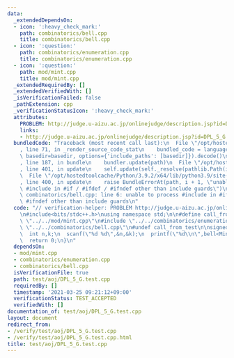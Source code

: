 ```yaml
---
data:
  _extendedDependsOn:
  - icon: ':heavy_check_mark:'
    path: combinatorics/bell.cpp
    title: combinatorics/bell.cpp
  - icon: ':question:'
    path: combinatorics/enumeration.cpp
    title: combinatorics/enumeration.cpp
  - icon: ':question:'
    path: mod/mint.cpp
    title: mod/mint.cpp
  _extendedRequiredBy: []
  _extendedVerifiedWith: []
  _isVerificationFailed: false
  _pathExtension: cpp
  _verificationStatusIcon: ':heavy_check_mark:'
  attributes:
    PROBLEM: http://judge.u-aizu.ac.jp/onlinejudge/description.jsp?id=DPL_5_G
    links:
    - http://judge.u-aizu.ac.jp/onlinejudge/description.jsp?id=DPL_5_G
  bundledCode: "Traceback (most recent call last):\n  File \"/opt/hostedtoolcache/Python/3.9.2/x64/lib/python3.9/site-packages/onlinejudge_verify/documentation/build.py\"\
    , line 71, in _render_source_code_stat\n    bundled_code = language.bundle(stat.path,\
    \ basedir=basedir, options={'include_paths': [basedir]}).decode()\n  File \"/opt/hostedtoolcache/Python/3.9.2/x64/lib/python3.9/site-packages/onlinejudge_verify/languages/cplusplus.py\"\
    , line 187, in bundle\n    bundler.update(path)\n  File \"/opt/hostedtoolcache/Python/3.9.2/x64/lib/python3.9/site-packages/onlinejudge_verify/languages/cplusplus_bundle.py\"\
    , line 401, in update\n    self.update(self._resolve(pathlib.Path(included), included_from=path))\n\
    \  File \"/opt/hostedtoolcache/Python/3.9.2/x64/lib/python3.9/site-packages/onlinejudge_verify/languages/cplusplus_bundle.py\"\
    , line 400, in update\n    raise BundleErrorAt(path, i + 1, \"unable to process\
    \ #include in #if / #ifdef / #ifndef other than include guards\")\nonlinejudge_verify.languages.cplusplus_bundle.BundleErrorAt:\
    \ combinatorics/bell.cpp: line 6: unable to process #include in #if / #ifdef /\
    \ #ifndef other than include guards\n"
  code: "// verification-helper: PROBLEM http://judge.u-aizu.ac.jp/onlinejudge/description.jsp?id=DPL_5_G\n\
    \n#include<bits/stdc++.h>\nusing namespace std;\n\n#define call_from_test\n#include\
    \ \"../../mod/mint.cpp\"\n#include \"../../combinatorics/enumeration.cpp\"\n#include\
    \ \"../../combinatorics/bell.cpp\"\n#undef call_from_test\n\nsigned main(){\n\
    \  int n,k;\n  scanf(\"%d %d\",&n,&k);\n  printf(\"%d\\n\",bell<Mint<int>>(n,k).v);\n\
    \  return 0;\n}\n"
  dependsOn:
  - mod/mint.cpp
  - combinatorics/enumeration.cpp
  - combinatorics/bell.cpp
  isVerificationFile: true
  path: test/aoj/DPL_5_G.test.cpp
  requiredBy: []
  timestamp: '2021-03-25 09:21:12+09:00'
  verificationStatus: TEST_ACCEPTED
  verifiedWith: []
documentation_of: test/aoj/DPL_5_G.test.cpp
layout: document
redirect_from:
- /verify/test/aoj/DPL_5_G.test.cpp
- /verify/test/aoj/DPL_5_G.test.cpp.html
title: test/aoj/DPL_5_G.test.cpp
---
```

